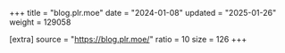 +++
title = "blog.plr.moe"
date = "2024-01-08"
updated = "2025-01-26"
weight = 129058

[extra]
source = "https://blog.plr.moe/"
ratio = 10
size = 126
+++
